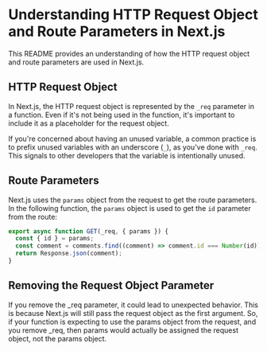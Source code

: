 # Understanding HTTP Request Object and Route Parameters in Next.js

This README provides an understanding of how the HTTP request object and route parameters are used in Next.js.

## HTTP Request Object

In Next.js, the HTTP request object is represented by the `_req` parameter in a function. Even if it's not being used in the function, it's important to include it as a placeholder for the request object. 

If you're concerned about having an unused variable, a common practice is to prefix unused variables with an underscore (`_`), as you've done with `_req`. This signals to other developers that the variable is intentionally unused.

## Route Parameters

Next.js uses the `params` object from the request to get the route parameters. In the following function, the `params` object is used to get the `id` parameter from the route:

```javascript
export async function GET(_req, { params }) {
  const { id } = params;
  const comment = comments.find((comment) => comment.id === Number(id));
  return Response.json(comment);
} 
```

## Removing the Request Object Parameter

If you remove the _req parameter, it could lead to unexpected behavior. This is because Next.js will still pass the request object as the first argument. So, if your function is expecting to use the params object from the request, and you remove _req, then params would actually be assigned the request object, not the params object.